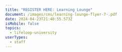 ```yaml
---
title: "REGISTER HERE: Learning Lounge"
document: /images/cms/learning-lounge-flyer-7-.pdf
date: 2024-04-23T21:40:55.573Z
isMobile: false
topics:
  - lifeloop-university
userTypes:
  - staff
---
```

